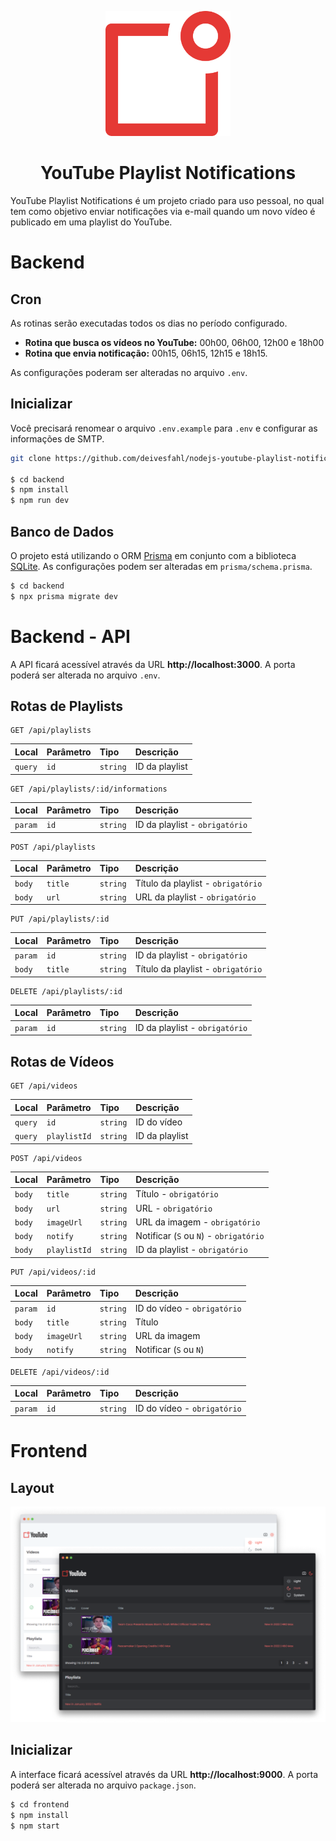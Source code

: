 <p align="center">
    <img src=".github/symbol.png" width="200" alt="YouTube Playlist Notifications Logo">
</p>

<p align="center">
    <h1 align="center">YouTube Playlist Notifications</h1>
</p>

YouTube Playlist Notifications é um projeto criado para uso pessoal, no qual tem como objetivo enviar notificações via e-mail quando um novo vídeo é publicado em uma playlist do YouTube.

# Backend

## Cron

As rotinas serão executadas todos os dias no período configurado.

-   **Rotina que busca os vídeos no YouTube:** 00h00, 06h00, 12h00 e 18h00
-   **Rotina que envia notificação:** 00h15, 06h15, 12h15 e 18h15.

As configurações poderam ser alteradas no arquivo `.env`.

## Inicializar

Você precisará renomear o arquivo `.env.example` para `.env` e configurar as informações de SMTP.

```bash
git clone https://github.com/deivesfahl/nodejs-youtube-playlist-notifications

$ cd backend
$ npm install
$ npm run dev
```

## Banco de Dados

O projeto está utilizando o ORM [Prisma](https://www.prisma.io/) em conjunto com a biblioteca [SQLite](https://www.prisma.io/docs/concepts/database-connectors/sqlite). As configurações podem ser alteradas em `prisma/schema.prisma`.

```bash
$ cd backend
$ npx prisma migrate dev
```

# Backend - API

A API ficará acessível através da URL **http://localhost:3000**. A porta poderá ser alterada no arquivo `.env`.

## Rotas de Playlists

```http
GET /api/playlists
```

| Local   | Parâmetro | Tipo     | Descrição      |
| :------ | :-------- | :------- | :------------- |
| `query` | `id`      | `string` | ID da playlist |

```http
GET /api/playlists/:id/informations
```

| Local   | Parâmetro | Tipo     | Descrição                      |
| :------ | :-------- | :------- | :----------------------------- |
| `param` | `id`      | `string` | ID da playlist - `obrigatório` |

```http
POST /api/playlists
```

| Local  | Parâmetro | Tipo     | Descrição                          |
| :----- | :-------- | :------- | :--------------------------------- |
| `body` | `title`   | `string` | Título da playlist - `obrigatório` |
| `body` | `url`     | `string` | URL da playlist - `obrigatório`    |

```http
PUT /api/playlists/:id
```

| Local   | Parâmetro | Tipo     | Descrição                          |
| :------ | :-------- | :------- | :--------------------------------- |
| `param` | `id`      | `string` | ID da playlist - `obrigatório`     |
| `body`  | `title`   | `string` | Título da playlist - `obrigatório` |

```http
DELETE /api/playlists/:id
```

| Local   | Parâmetro | Tipo     | Descrição                      |
| :------ | :-------- | :------- | :----------------------------- |
| `param` | `id`      | `string` | ID da playlist - `obrigatório` |

## Rotas de Vídeos

```http
GET /api/videos
```

| Local   | Parâmetro    | Tipo     | Descrição      |
| :------ | :----------- | :------- | :------------- |
| `query` | `id`         | `string` | ID do vídeo    |
| `query` | `playlistId` | `string` | ID da playlist |

```http
POST /api/videos
```

| Local  | Parâmetro    | Tipo     | Descrição                              |
| :----- | :----------- | :------- | :------------------------------------- |
| `body` | `title`      | `string` | Título - `obrigatório`                 |
| `body` | `url`        | `string` | URL - `obrigatório`                    |
| `body` | `imageUrl`   | `string` | URL da imagem - `obrigatório`          |
| `body` | `notify`     | `string` | Notificar (`S` ou `N`) - `obrigatório` |
| `body` | `playlistId` | `string` | ID da playlist - `obrigatório`         |

```http
PUT /api/videos/:id
```

| Local   | Parâmetro  | Tipo     | Descrição                   |
| :------ | :--------- | :------- | :-------------------------- |
| `param` | `id`       | `string` | ID do vídeo - `obrigatório` |
| `body`  | `title`    | `string` | Título                      |
| `body`  | `imageUrl` | `string` | URL da imagem               |
| `body`  | `notify`   | `string` | Notificar (`S` ou `N`)      |

```http
DELETE /api/videos/:id
```

| Local   | Parâmetro | Tipo     | Descrição                   |
| :------ | :-------- | :------- | :-------------------------- |
| `param` | `id`      | `string` | ID do vídeo - `obrigatório` |

# Frontend

## Layout

<p align="center">
    <img src=".github/layout.png" alt="YouTube Playlist Notifications Layout">
</p>

## Inicializar

A interface ficará acessível através da URL **http://localhost:9000**. A porta poderá ser alterada no arquivo `package.json`.

```bash
$ cd frontend
$ npm install
$ npm start
```
